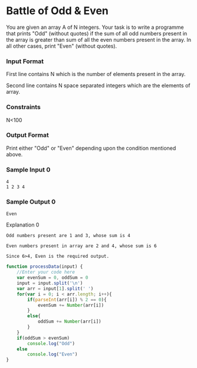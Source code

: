 #  Battle of Odd & Even

You are given an array A of N integers. Your task is to write a programme that prints "Odd" (without quotes) if the sum of all odd numbers present in the array is greater than sum of all the even numbers present in the array. In all other cases, print "Even" (without quotes).

### Input Format

First line contains N which is the number of elements present in the array.

Second line contains N space separated integers which are the elements of array.

### Constraints

N<100

### Output Format

Print either "Odd" or "Even" depending upon the condition mentioned above.

### Sample Input 0
```
4
1 2 3 4
````

### Sample Output 0
```
Even
```
Explanation 0
```
Odd numbers present are 1 and 3, whose sum is 4

Even numbers present in array are 2 and 4, whose sum is 6

Since 6>4, Even is the required output.
```
```javascript
function processData(input) {
    //Enter your code here
    var evenSum = 0, oddSum = 0
    input = input.split('\n')
    var arr = input[1].split(' ')
    for(var i = 0; i < arr.length; i++){
        if(parseInt(arr[i]) % 2 == 0){
            evenSum += Number(arr[i])
        }
        else{
            oddSum += Number(arr[i])
        }
    }
    if(oddSum > evenSum)
        console.log("Odd")
    else
        console.log("Even")
} 
```
